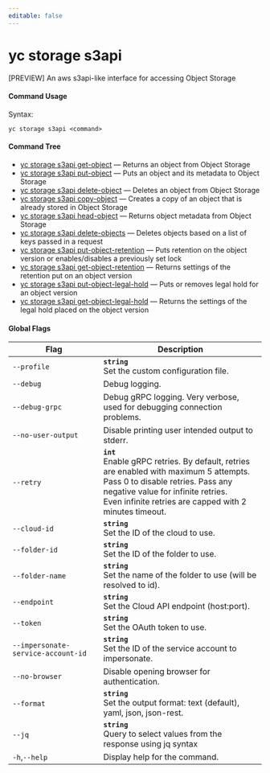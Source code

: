 ```yaml
---
editable: false
---
```


# yc storage s3api

[PREVIEW] An aws s3api-like interface for accessing Object Storage

#### Command Usage

Syntax: 

`yc storage s3api <command>`

#### Command Tree

- [yc storage s3api get-object](get-object.md) — Returns an object from Object Storage
- [yc storage s3api put-object](put-object.md) — Puts an object and its metadata to Object Storage
- [yc storage s3api delete-object](delete-object.md) — Deletes an object from Object Storage
- [yc storage s3api copy-object](copy-object.md) — Creates a copy of an object that is already stored in Object Storage
- [yc storage s3api head-object](head-object.md) — Returns object metadata from Object Storage
- [yc storage s3api delete-objects](delete-objects.md) — Deletes objects based on a list of keys passed in a request
- [yc storage s3api put-object-retention](put-object-retention.md) — Puts retention on the object version or enables/disables a previously set lock
- [yc storage s3api get-object-retention](get-object-retention.md) — Returns settings of the retention put on an object version
- [yc storage s3api put-object-legal-hold](put-object-legal-hold.md) — Puts or removes legal hold for an object version
- [yc storage s3api get-object-legal-hold](get-object-legal-hold.md) — Returns the settings of the legal hold placed on the object version

#### Global Flags

| Flag | Description |
|----|----|
|`--profile`|<b>`string`</b><br/>Set the custom configuration file.|
|`--debug`|Debug logging.|
|`--debug-grpc`|Debug gRPC logging. Very verbose, used for debugging connection problems.|
|`--no-user-output`|Disable printing user intended output to stderr.|
|`--retry`|<b>`int`</b><br/>Enable gRPC retries. By default, retries are enabled with maximum 5 attempts.<br/>Pass 0 to disable retries. Pass any negative value for infinite retries.<br/>Even infinite retries are capped with 2 minutes timeout.|
|`--cloud-id`|<b>`string`</b><br/>Set the ID of the cloud to use.|
|`--folder-id`|<b>`string`</b><br/>Set the ID of the folder to use.|
|`--folder-name`|<b>`string`</b><br/>Set the name of the folder to use (will be resolved to id).|
|`--endpoint`|<b>`string`</b><br/>Set the Cloud API endpoint (host:port).|
|`--token`|<b>`string`</b><br/>Set the OAuth token to use.|
|`--impersonate-service-account-id`|<b>`string`</b><br/>Set the ID of the service account to impersonate.|
|`--no-browser`|Disable opening browser for authentication.|
|`--format`|<b>`string`</b><br/>Set the output format: text (default), yaml, json, json-rest.|
|`--jq`|<b>`string`</b><br/>Query to select values from the response using jq syntax|
|`-h`,`--help`|Display help for the command.|
